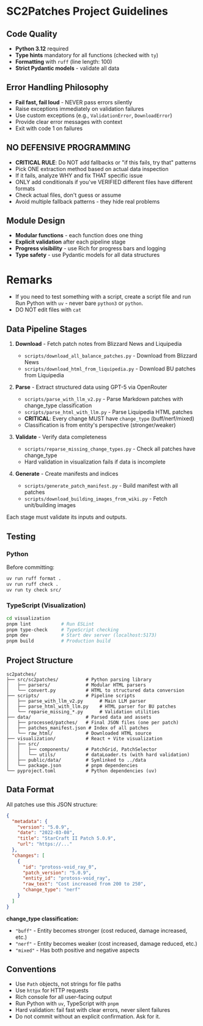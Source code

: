 # SC2Patches Project Guidelines

## Code Quality

- **Python 3.12** required
- **Type hints** mandatory for all functions (checked with `ty`)
- **Formatting** with `ruff` (line length: 100)
- **Strict Pydantic models** - validate all data

## Error Handling Philosophy

- **Fail fast, fail loud** - NEVER pass errors silently
- Raise exceptions immediately on validation failures
- Use custom exceptions (e.g., `ValidationError`, `DownloadError`)
- Provide clear error messages with context
- Exit with code 1 on failures

## NO DEFENSIVE PROGRAMMING

- **CRITICAL RULE**: Do NOT add fallbacks or "if this fails, try that" patterns
- Pick ONE extraction method based on actual data inspection
- If it fails, analyze WHY and fix THAT specific issue
- ONLY add conditionals if you've VERIFIED different files have different formats
- Check actual files, don't guess or assume
- Avoid multiple fallback patterns - they hide real problems

## Module Design

- **Modular functions** - each function does one thing
- **Explicit validation** after each pipeline stage
- **Progress visibility** - use Rich for progress bars and logging
- **Type safety** - use Pydantic models for all data structures

# Remarks

- If you need to test something with a script, create a script file and run
  Run Python with `uv` - never bare `python3` or `python`.
- DO NOT edit files with `cat`

## Data Pipeline Stages

1. **Download** - Fetch patch notes from Blizzard News and Liquipedia
   - `scripts/download_all_balance_patches.py` - Download from Blizzard News
   - `scripts/download_html_from_liquipedia.py` - Download BU patches from Liquipedia

2. **Parse** - Extract structured data using GPT-5 via OpenRouter
   - `scripts/parse_with_llm_v2.py` - Parse Markdown patches with change_type classification
   - `scripts/parse_html_with_llm.py` - Parse Liquipedia HTML patches
   - **CRITICAL**: Every change MUST have `change_type` (buff/nerf/mixed)
   - Classification is from entity's perspective (stronger/weaker)

3. **Validate** - Verify data completeness
   - `scripts/reparse_missing_change_types.py` - Check all patches have change_type
   - Hard validation in visualization fails if data is incomplete

4. **Generate** - Create manifests and indices
   - `scripts/generate_patch_manifest.py` - Build manifest with all patches
   - `scripts/download_building_images_from_wiki.py` - Fetch unit/building images

Each stage must validate its inputs and outputs.

## Testing

### Python
Before committing:
```bash
uv run ruff format .
uv run ruff check .
uv run ty check src/
```

### TypeScript (Visualization)
```bash
cd visualization
pnpm lint           # Run ESLint
pnpm type-check     # TypeScript checking
pnpm dev            # Start dev server (localhost:5173)
pnpm build          # Production build
```

## Project Structure

```
sc2patches/
├── src/sc2patches/          # Python parsing library
│   ├── parsers/             # Modular HTML parsers
│   └── convert.py           # HTML to structured data conversion
├── scripts/                 # Pipeline scripts
│   ├── parse_with_llm_v2.py      # Main LLM parser
│   ├── parse_html_with_llm.py    # HTML parser for BU patches
│   └── reparse_missing_*.py      # Validation utilities
├── data/                    # Parsed data and assets
│   ├── processed/patches/   # Final JSON files (one per patch)
│   ├── patches_manifest.json # Index of all patches
│   └── raw_html/            # Downloaded HTML source
├── visualization/           # React + Vite visualization
│   ├── src/
│   │   ├── components/      # PatchGrid, PatchSelector
│   │   └── utils/           # dataLoader.ts (with hard validation)
│   ├── public/data/         # Symlinked to ../data
│   └── package.json         # pnpm dependencies
└── pyproject.toml           # Python dependencies (uv)
```

## Data Format

All patches use this JSON structure:
```json
{
  "metadata": {
    "version": "5.0.9",
    "date": "2022-03-08",
    "title": "StarCraft II Patch 5.0.9",
    "url": "https://..."
  },
  "changes": [
    {
      "id": "protoss-void_ray_0",
      "patch_version": "5.0.9",
      "entity_id": "protoss-void_ray",
      "raw_text": "Cost increased from 200 to 250",
      "change_type": "nerf"
    }
  ]
}
```

**change_type classification:**
- `"buff"` - Entity becomes stronger (cost reduced, damage increased, etc.)
- `"nerf"` - Entity becomes weaker (cost increased, damage reduced, etc.)
- `"mixed"` - Has both positive and negative aspects

## Conventions

- Use `Path` objects, not strings for file paths
- Use `httpx` for HTTP requests
- Rich console for all user-facing output
- Run Python with `uv`, TypeScript with `pnpm`
- Hard validation: fail fast with clear errors, never silent failures
- Do not commit without an explicit confirmation. Ask for it.
